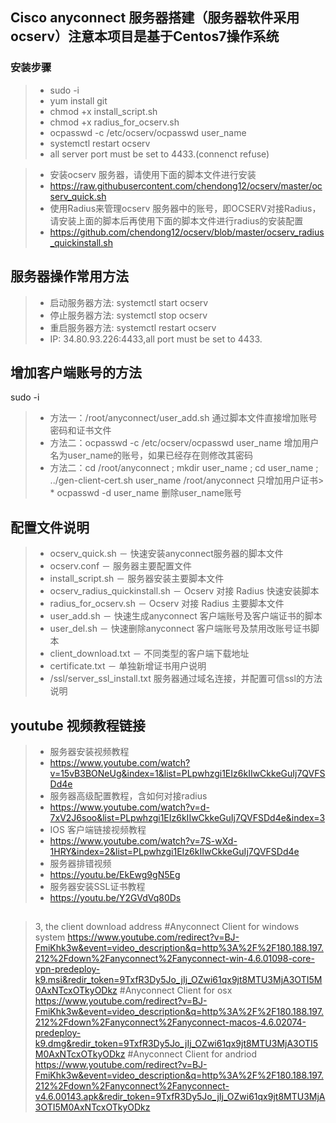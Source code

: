 ## Cisco anyconnect 服务器搭建（服务器软件采用ocserv）注意本项目是基于Centos7操作系统
### 安装步骤 ###

> * sudo -i
> * yum install git
> * chmod +x install_script.sh
> * chmod +x radius_for_ocserv.sh
> * ocpasswd -c /etc/ocserv/ocpasswd user_name
> * systemctl restart ocserv
> * all server port must be set to 4433.(connenct refuse)

> * 安装ocserv 服务器，请使用下面的脚本文件进行安装
> * https://raw.githubusercontent.com/chendong12/ocserv/master/ocserv_quick.sh
> * 使用Radius来管理ocserv 服务器中的账号，即OCSERV对接Radius，请安装上面的脚本后再使用下面的脚本文件进行radius的安装配置
> * https://github.com/chendong12/ocserv/blob/master/ocserv_radius_quickinstall.sh
## 服务器操作常用方法 ##
> * 启动服务器方法: systemctl start ocserv
> * 停止服务器方法: systemctl stop ocserv
> * 重启服务器方法: systemctl restart ocserv
> * IP: 34.80.93.226:4433,all port must be set to 4433.

## 增加客户端账号的方法
sudo -i

> * 方法一：/root/anyconnect/user_add.sh 通过脚本文件直接增加账号密码和证书文件 
> * 方法二：ocpasswd -c /etc/ocserv/ocpasswd user_name 增加用户名为user_name的账号，如果已经存在则修改其密码
> * 方法二：cd /root/anyconnect ; mkdir user_name ; cd user_name ; ../gen-client-cert.sh user_name /root/anyconnect 只增加用户证书> * ocpasswd -d user_name 删除user_name账号
## 配置文件说明 ##
> * ocserv_quick.sh － 快速安装anyconnect服务器的脚本文件
> * ocserv.conf － 服务器主要配置文件
> * install_script.sh － 服务器安装主要脚本文件
> * ocserv_radius_quickinstall.sh － Ocserv 对接 Radius 快速安装脚本
> * radius_for_ocserv.sh － Ocserv 对接 Radius 主要脚本文件
> * user_add.sh － 快速生成anyconnect 客户端账号及客户端证书的脚本
> * user_del.sh － 快速删除anyconnect 客户端账号及禁用改账号证书脚本
> * client_download.txt － 不同类型的客户端下载地址
> * certificate.txt － 单独新增证书用户说明
> * /ssl/server_ssl_install.txt 服务器通过域名连接，并配置可信ssl的方法说明

## youtube 视频教程链接 ##
> * 服务器安装视频教程
> * https://www.youtube.com/watch?v=15vB3BONeUg&index=1&list=PLpwhzgi1EIz6kIIwCkkeGuIj7QVFSDd4e
> * 服务器高级配置教程，含如何对接radius
> * https://www.youtube.com/watch?v=d-7xV2J6soo&list=PLpwhzgi1EIz6kIIwCkkeGuIj7QVFSDd4e&index=3
> * IOS 客户端链接视频教程
> * https://www.youtube.com/watch?v=7S-wXd-1HRY&index=2&list=PLpwhzgi1EIz6kIIwCkkeGuIj7QVFSDd4e
> * 服务器排错视频
> * https://youtu.be/EkEwg9gN5Eg
> * 服务器安装SSL证书教程
> * https://youtu.be/Y2GVdVq80Ds

## 
> 3, the client download address
#Anyconnect Client for windows system
https://www.youtube.com/redirect?v=BJ-FmiKhk3w&event=video_description&q=http%3A%2F%2F180.188.197.212%2Fdown%2Fanyconnect%2Fanyconnect-win-4.6.01098-core-vpn-predeploy-k9.msi&redir_token=9TxfR3Dy5Jo_jIj_OZwi61qx9jt8MTU3MjA3OTI5M0AxNTcxOTkyODkz
#Anyconnect Client for osx
https://www.youtube.com/redirect?v=BJ-FmiKhk3w&event=video_description&q=http%3A%2F%2F180.188.197.212%2Fdown%2Fanyconnect%2Fanyconnect-macos-4.6.02074-predeploy-k9.dmg&redir_token=9TxfR3Dy5Jo_jIj_OZwi61qx9jt8MTU3MjA3OTI5M0AxNTcxOTkyODkz
#Anyconnect Client for andriod
https://www.youtube.com/redirect?v=BJ-FmiKhk3w&event=video_description&q=http%3A%2F%2F180.188.197.212%2Fdown%2Fanyconnect%2Fanyconnect-v4.6.00143.apk&redir_token=9TxfR3Dy5Jo_jIj_OZwi61qx9jt8MTU3MjA3OTI5M0AxNTcxOTkyODkz

